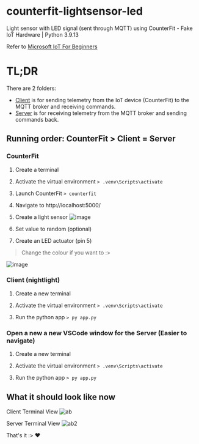 # counterfit-lightsensor-led
Light sensor with LED signal (sent through MQTT) using CounterFit - Fake IoT Hardware | Python 3.9.13

Refer to [Microsoft IoT For Beginners](https://github.com/microsoft/IoT-For-Beginners/tree/main/1-getting-started/lessons/4-connect-internet)

# TL;DR
There are 2 folders:
- [Client](https://github.com/keira-n/counterfit-lightsensor-led/tree/main/nightlight_thing_whatever/nightlight) is for sending telemetry from the IoT device (CounterFit) to the MQTT broker and receiving commands.
- [Server](https://github.com/keira-n/counterfit-lightsensor-led/tree/main/nightlight_thing_whatever/nightlight_server) is for receiving telemetry from the MQTT broker and sending commands back.

## Running order: CounterFit > Client = Server
### CounterFit
1. Create a terminal

2. Activate the virtual environment 
`> .venv\Scripts\activate`

3. Launch CounterFit
`> counterfit`

4. Navigate to http://localhost:5000/

5. Create a light sensor
![image](https://github.com/user-attachments/assets/f71e658f-9ef9-407a-ad08-45a3159f73ed)

6. Set value to random (optional)

7. Create an LED actuator (pin 5)
> Change the colour if you want to :>

![image](https://github.com/user-attachments/assets/e1ebc4ba-821c-46c6-b34d-7a9814958747)

### Client (nightlight)
1. Create a new terminal

2. Activate the virtual environment
`> .venv\Scripts\activate`

3. Run the python app
`> py app.py`

### Open a new a new VSCode window for the Server (Easier to navigate)
1. Create a new terminal

2. Activate the virtual environment
`> .venv\Scripts\activate`

3. Run the python app
`> py app.py`

## What it should look like now
Client Terminal View
![ab](https://github.com/user-attachments/assets/70919e96-bf26-481e-8e9a-b225ef3270ae)

Server Terminal View
![ab2](https://github.com/user-attachments/assets/d53174aa-777c-449a-a90d-201747c6885c)

That's it :> ♥
